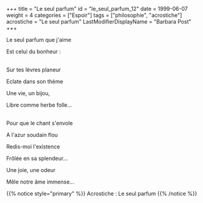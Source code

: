 +++
title = "Le seul parfum"
id = "le_seul_parfum_12"
date = 1999-06-07
weight = 4
categories = ["Espoir"]
tags = ["philosophie", "acrostiche"]
acrostiche = "Le seul parfum"
LastModifierDisplayName = "Barbara Post"
+++

Le seul parfum que j'aime

Est celui du bonheur :

 \
Sur tes lèvres planeur

Eclate dans son thème

Une vie, un bijou,

Libre comme herbe folle...

 \
Pour que le chant s'envole

A l'azur soudain flou

Redis-moi l'existence

Frôlée en sa splendeur...

Une joie, une odeur

Mêle notre âme immense...

{{% notice style="primary" %}}
Acrostiche : Le seul parfum
{{% /notice %}}
